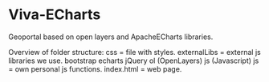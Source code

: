 # Viva-ECharts
Geoportal based on open layers and ApacheECharts libraries.

Overview of folder structure:
	css = file with styles.
	externalLibs = external js libraries we use.
		bootstrap
		echarts
		jQuery
		ol (OpenLayers)
		js (Javascript)
	js = own personal js functions.
	index.html = web page.		